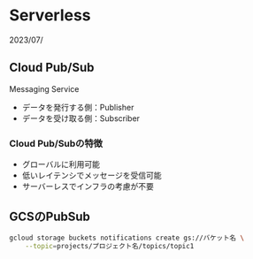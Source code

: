 # Serverless
2023/07/

## Cloud Pub/Sub
Messaging Service
- データを発行する側：Publisher
- データを受け取る側：Subscriber
### Cloud Pub/Subの特徴
- グローバルに利用可能
- 低いレイテンシでメッセージを受信可能
- サーバーレスでインフラの考慮が不要



## GCSのPubSub

```bash
gcloud storage buckets notifications create gs://バケット名 \
    --topic=projects/プロジェクト名/topics/topic1
```